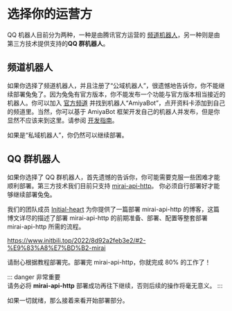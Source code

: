 # 选择你的运营方

QQ 机器人目前分为两种，一种是由腾讯官方运营的 [频道机器人](https://bot.q.qq.com/wiki)，另一种则是由第三方技术提供支持的**QQ 群机器人**。

## 频道机器人

如果你选择了频道机器人，并且注册了“公域机器人”，很遗憾地告诉你，你不能继续部署兔兔了。因为兔兔有官方版本，你不能发布一个功能与官方版本相当接近的机器人。你可以加入
[官方频道](https://qun.qq.com/qqweb/qunpro/share?_wv=3&_wwv=128&appChannel=share&inviteCode=1W4sJux&appChannel=share&businessType=9&from=181074&biz=ka&shareSource=5)
并找到机器人“AmiyaBot”，点开资料卡添加到自己的频道里。当然，你可以基于 AmiyaBot 框架开发自己的机器人并发布，但是你显然不应该来到这里。请参阅 [开发指南](https://www.amiyabot.com/develop/basic/)。

如果是“私域机器人”，你仍然可以继续部署。

## QQ 群机器人

如果你选择了 QQ 群机器人，首先遗憾的告诉你，你可能需要克服一些困难才能顺利部署。第三方技术我们目前只支持 [mirai-api-http](https://github.com/project-mirai/mirai-api-http)。
你必须自行部署好才能够继续部署兔兔。

我们的团队成员 [Initial-heart](https://github.com/Initial-heart-1) 为你提供了一篇部署 mirai-api-http 的博客，这篇博文详尽的描述了部署 mirai-api-http 的前期准备、部署、配置等整套部署 mirai-api-http 所需的流程。

https://www.initbili.top/2022/8d92a2feb3e2/#2-%E9%83%A8%E7%BD%B2-mirai

请耐心根据教程部署完。部署完 mirai-api-http，你就完成 80% 的工作了！

::: danger 非常重要<br>
请务必将 **mirai-api-http** 部署成功再往下继续，否则后续的操作将毫无意义。
:::

如果一切就绪，那么接着来看开始部署部分。
